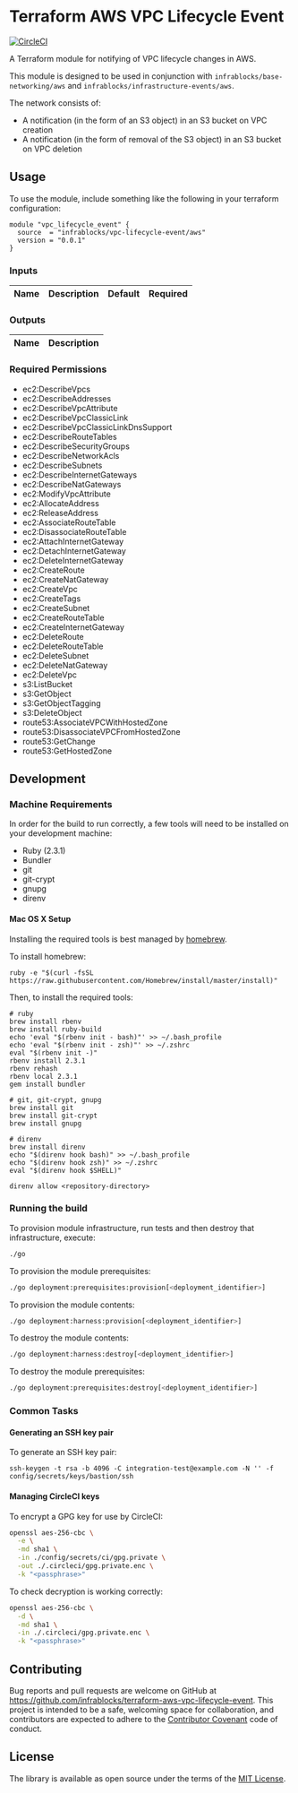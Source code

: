 Terraform AWS VPC Lifecycle Event
=================================

[![CircleCI](https://circleci.com/gh/infrablocks/terraform-aws-vpc-lifecycle-event.svg?style=svg)](https://circleci.com/gh/infrablocks/terraform-aws-vpc-lifecycle-event)

A Terraform module for notifying of VPC lifecycle changes in AWS.

This module is designed to be used in conjunction with 
`infrablocks/base-networking/aws` and `infrablocks/infrastructure-events/aws`.

The network consists of:
* A notification (in the form of an S3 object) in an S3 bucket on VPC creation
* A notification (in the form of removal of the S3 object) in an S3 bucket on
  VPC deletion

Usage
-----

To use the module, include something like the following in your terraform configuration:

```hcl-terraform
module "vpc_lifecycle_event" {
  source  = "infrablocks/vpc-lifecycle-event/aws"
  version = "0.0.1"
}
```


### Inputs

| Name                             | Description                                                               | Default | Required                                    |
|----------------------------------|---------------------------------------------------------------------------|:-------:|:-------------------------------------------:|

### Outputs

| Name                         | Description                                          |
|------------------------------|------------------------------------------------------|


### Required Permissions

* ec2:DescribeVpcs
* ec2:DescribeAddresses
* ec2:DescribeVpcAttribute
* ec2:DescribeVpcClassicLink
* ec2:DescribeVpcClassicLinkDnsSupport
* ec2:DescribeRouteTables
* ec2:DescribeSecurityGroups
* ec2:DescribeNetworkAcls
* ec2:DescribeSubnets 
* ec2:DescribeInternetGateways
* ec2:DescribeNatGateways
* ec2:ModifyVpcAttribute
* ec2:AllocateAddress
* ec2:ReleaseAddress
* ec2:AssociateRouteTable
* ec2:DisassociateRouteTable
* ec2:AttachInternetGateway
* ec2:DetachInternetGateway
* ec2:DeleteInternetGateway
* ec2:CreateRoute
* ec2:CreateNatGateway
* ec2:CreateVpc
* ec2:CreateTags
* ec2:CreateSubnet
* ec2:CreateRouteTable
* ec2:CreateInternetGateway
* ec2:DeleteRoute
* ec2:DeleteRouteTable
* ec2:DeleteSubnet
* ec2:DeleteNatGateway
* ec2:DeleteVpc
* s3:ListBucket
* s3:GetObject
* s3:GetObjectTagging
* s3:DeleteObject
* route53:AssociateVPCWithHostedZone
* route53:DisassociateVPCFromHostedZone
* route53:GetChange
* route53:GetHostedZone


Development
-----------

### Machine Requirements

In order for the build to run correctly, a few tools will need to be installed on your
development machine:

* Ruby (2.3.1)
* Bundler
* git
* git-crypt
* gnupg
* direnv

#### Mac OS X Setup

Installing the required tools is best managed by [homebrew](http://brew.sh).

To install homebrew:

```
ruby -e "$(curl -fsSL https://raw.githubusercontent.com/Homebrew/install/master/install)"
```

Then, to install the required tools:

```
# ruby
brew install rbenv
brew install ruby-build
echo 'eval "$(rbenv init - bash)"' >> ~/.bash_profile
echo 'eval "$(rbenv init - zsh)"' >> ~/.zshrc
eval "$(rbenv init -)"
rbenv install 2.3.1
rbenv rehash
rbenv local 2.3.1
gem install bundler

# git, git-crypt, gnupg
brew install git
brew install git-crypt
brew install gnupg

# direnv
brew install direnv
echo "$(direnv hook bash)" >> ~/.bash_profile
echo "$(direnv hook zsh)" >> ~/.zshrc
eval "$(direnv hook $SHELL)"

direnv allow <repository-directory>
```

### Running the build

To provision module infrastructure, run tests and then destroy that infrastructure,
execute:

```bash
./go
```

To provision the module prerequisites:

```bash
./go deployment:prerequisites:provision[<deployment_identifier>]
```

To provision the module contents:

```bash
./go deployment:harness:provision[<deployment_identifier>]
```

To destroy the module contents:

```bash
./go deployment:harness:destroy[<deployment_identifier>]
```

To destroy the module prerequisites:

```bash
./go deployment:prerequisites:destroy[<deployment_identifier>]
```


### Common Tasks

#### Generating an SSH key pair

To generate an SSH key pair:

```
ssh-keygen -t rsa -b 4096 -C integration-test@example.com -N '' -f config/secrets/keys/bastion/ssh
```

#### Managing CircleCI keys

To encrypt a GPG key for use by CircleCI:

```bash
openssl aes-256-cbc \
  -e \
  -md sha1 \
  -in ./config/secrets/ci/gpg.private \
  -out ./.circleci/gpg.private.enc \
  -k "<passphrase>"
```

To check decryption is working correctly:

```bash
openssl aes-256-cbc \
  -d \
  -md sha1 \
  -in ./.circleci/gpg.private.enc \
  -k "<passphrase>"
```

Contributing
------------

Bug reports and pull requests are welcome on GitHub at 
https://github.com/infrablocks/terraform-aws-vpc-lifecycle-event. 
This project is intended to be a safe, welcoming space for collaboration, and 
contributors are expected to adhere to the 
[Contributor Covenant](http://contributor-covenant.org) code of conduct.


License
-------

The library is available as open source under the terms of the 
[MIT License](http://opensource.org/licenses/MIT).
